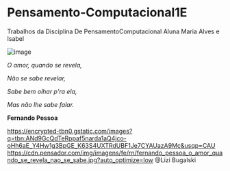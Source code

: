 # Pensamento-Computacional1E
Trabalhos da Disciplina De PensamentoComputacional Aluna Maria Alves e Isabel


![image](https://user-images.githubusercontent.com/107076633/181111801-a2d9df84-f4ce-46f8-b1ac-b34abc90ad11.png)

_O amor, quando se revela,_

_Não se sabe revelar,_

_Sabe bem olhar p'ra ela,_

_Mas não lhe sabe falar._

**Fernando Pessoa**


https://encrypted-tbn0.gstatic.com/images?q=tbn:ANd9GcQdTeRppaf5narda1aQ4jco-oHh6aE_Y4Hw1g3BpGE_K63S4UXTRdUBF1Je7CYAUazA9Mc&usqp=CAU
https://cdn.pensador.com/img/imagens/fe/rn/fernando_pessoa_o_amor_quando_se_revela_nao_se_sabe.jpg?auto_optimize=low
@Lizi Bugalski
